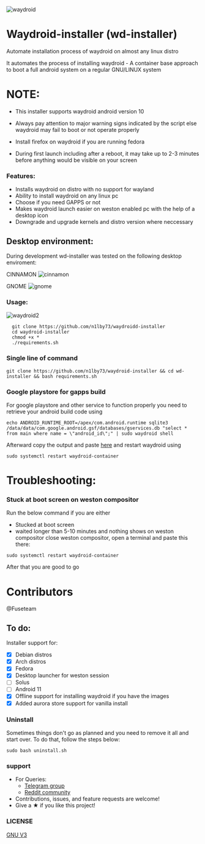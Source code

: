 ![waydroid](https://user-images.githubusercontent.com/65239245/163730035-ca89be56-e56f-4827-a736-0d87d879301e.png)


# Waydroid-installer (wd-installer)

Automate installation process of waydroid on almost any linux distro


It automates the process of installing waydroid - A container base approach to boot a full android system on a regular GNU/LINUX system

# NOTE:
- This installer supports waydroid android version 10

- Always pay attention to major warning signs indicated by the script else waydroid may fail to boot or not operate properly

- Install firefox on waydroid if you are running fedora 

- During first launch including after a reboot, it may take up to 2-3 minutes before anything would be visible on your screen 

### Features:
- Installs waydroid on distro with no support for wayland
- Ability to install waydroid on any linux pc
- Choose if you need GAPPS or not
- Makes waydroid launch easier on weston enabled pc with the help of a desktop icon
- Downgrade and upgrade kernels and distro version where neccessary

<!-- ### Compatibility
To check if waydroid is compatible with your device, kindly run:
```

```
If the above command outputs
```

```
Then neither waydroid nor this installer is compatible with your device -->

## Desktop environment:
 During development wd-installer was tested on the following desktop enviroment:

CINNAMON
![cinnamon](https://user-images.githubusercontent.com/65239245/163730741-942e1e89-d6cf-4c78-95dc-d03346824127.png)


GNOME
![gnome](https://user-images.githubusercontent.com/65239245/163759181-b291bdc9-1f02-498a-ab98-ac2d34c6dfad.png)



### Usage:
![waydroid2](https://user-images.githubusercontent.com/65239245/163733897-b2ca876a-381b-41b5-a692-d757184fbd43.png)

```
  git clone https://github.com/n1lby73/waydroidd-installer
  cd waydroid-installer
  chmod +x *
  ./requirements.sh
```  
### Single line of command
``` 
git clone https://github.com/n1lby73/waydroid-installer && cd wd-installer && bash requirements.sh 
```
### Google playstore for gapps build
For google playstore and other service to function properly you need to retrieve your android build code using 
```
echo ANDROID_RUNTIME_ROOT=/apex/com.android.runtime sqlite3 /data/data/com.google.android.gsf/databases/gservices.db "select * from main where name = \"android_id\";" | sudo waydroid shell
 ```
Afterward copy the output and paste [here](https://www.google.com/android/uncertified/) and restart waydroid using 
```
sudo systemctl restart waydroid-container
```

# Troubleshooting:
### Stuck at boot screen on weston compositor
Run the below command if you are either
- Stucked at boot screen
- waited longer than 5-10 minutes and nothing shows on weston compositor
close weston compositor, open a terminal and paste this there:
```
sudo systemctl restart waydroid-container
```
After that you are good to go
# Contributors
@Fuseteam

## To do:
Installer support for:
- [x] Debian distros
- [x] Arch distros
- [x] Fedora
- [x] Desktop launcher for weston session
- [ ] Solus
- [ ] Android 11
- [x] Offline support for installing waydroid if you have the images
- [x] Added aurora store support for vanilla install

### Uninstall

Sometimes things don't go as planned and you need to remove it all and start over. To do that, follow the steps below:

```
sudo bash uninstall.sh 
```
### support
- For Queries: 
  - [Telegram group](https://t.me/waydroid)
  - [Reddit community](https://www.reddit.com/r/waydroid/)
- Contributions, issues, and feature requests are welcome!
- Give a ★ if you like this project!

### LICENSE
[GNU V3](LICENSE)
